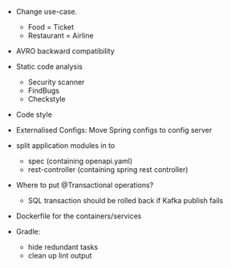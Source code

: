 * Change use-case.  
  * Food = Ticket
  * Restaurant = Airline

* AVRO backward compatibility

* Static code analysis
  * Security scanner
  * FindBugs
  * Checkstyle

* Code style 

* Externalised Configs: Move Spring configs to config server

* split application modules in to 
  * spec (containing openapi.yaml)
  * rest-controller (containing spring rest controller)

* Where to put @Transactional operations?
  * SQL transaction should be rolled back if Kafka publish fails

* Dockerfile for the containers/services

* Gradle: 
  * hide redundant tasks
  * clean up lint output
